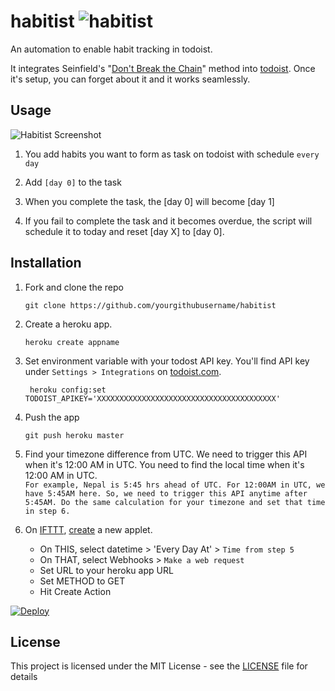 # habitist ![habitist](https://github.com/amitness/habitist/workflows/habitist/badge.svg)
An automation to enable habit tracking in todoist. 

It integrates Seinfield's "[Don't Break the Chain](https://lifehacker.com/281626/jerry-seinfelds-productivity-secret)" method into [todoist](http://todoist.com/). Once it's setup, you can forget about it and it works seamlessly.

## Usage

![Habitist Screenshot](https://i.imgur.com/q4h2QGv.png)

1. You add habits you want to form as task on todoist with schedule `every day`

2. Add `[day 0]` to the task

3. When you complete the task, the [day 0] will become [day 1]

4. If you fail to complete the task and it becomes overdue, the script will schedule it to today and reset [day X] to [day 0].

## Installation
1. Fork and clone the repo
    ```
    git clone https://github.com/yourgithubusername/habitist
    ```
2. Create a heroku app.
    ```
    heroku create appname
    ```
3. Set environment variable with your todost API key. You'll find API key under `Settings > Integrations` on [todoist.com](https://todoist.com).
    ```
     heroku config:set TODOIST_APIKEY='XXXXXXXXXXXXXXXXXXXXXXXXXXXXXXXXXXXXXXXX'
    ``` 

4. Push the app
    ```
    git push heroku master
    ```
5. Find your timezone difference from UTC. We need to trigger this API when it's 12:00 AM in UTC. You need to find the local time when it's 12:00 AM in UTC.     
    `
    For example, Nepal is 5:45 hrs ahead of UTC. For 12:00AM in UTC, we have 5:45AM here. So, we need to trigger this API anytime after 5:45AM. Do the same calculation for your timezone and set that time in step 6.
    `

6. On [IFTTT](http://ifttt.com/), [create](https://ifttt.com/create) a new applet.
    - On THIS, select datetime > 'Every Day At' > `Time from step 5`
    - On THAT, select Webhooks > `Make a web request`
    - Set URL to your heroku app URL
    - Set METHOD to GET
    - Hit Create Action

[![Deploy](https://www.herokucdn.com/deploy/button.svg)](https://heroku.com/deploy)

## License

This project is licensed under the MIT License - see the [LICENSE](LICENSE) file for details
